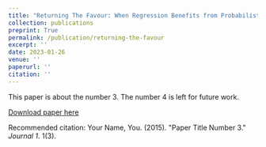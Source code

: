 ```yaml
---
title: "Returning The Favour: When Regression Benefits from Probabilistic Causal Knowledge"
collection: publications
preprint: True
permalink: /publication/returning-the-favour
excerpt: ''
date: 2023-01-26
venue: ''
paperurl: ''
citation: ''
---
```

This paper is about the number 3. The number 4 is left for future work.

[Download paper here](http://academicpages.github.io/files/paper3.pdf)

Recommended citation: Your Name, You. (2015). "Paper Title Number 3." <i>Journal 1</i>. 1(3).
